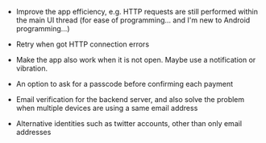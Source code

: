 * Improve the app efficiency, e.g. HTTP requests are still performed within the main UI thread (for ease of programming… and I'm new to Android programming…)

* Retry when got HTTP connection errors

* Make the app also work when it is not open. Maybe use a notification or vibration.

* An option to ask for a passcode before confirming each payment

* Email verification for the backend server, and also solve the problem when multiple devices are using a same email address

* Alternative identities such as twitter accounts, other than only email addresses




